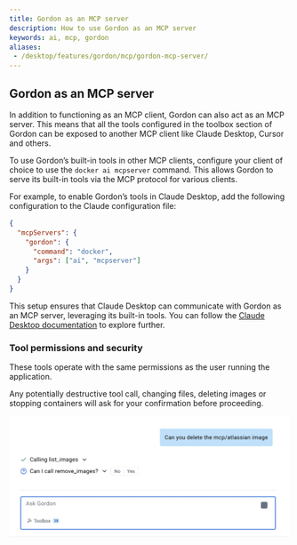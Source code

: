 ```yaml
---
title: Gordon as an MCP server
description: How to use Gordon as an MCP server
keywords: ai, mcp, gordon
aliases:
 - /desktop/features/gordon/mcp/gordon-mcp-server/
---
```


## Gordon as an MCP server

In addition to functioning as an MCP client, Gordon can also act as an MCP
server. This means that all the tools configured in the toolbox section of
Gordon can be exposed to another MCP client like Claude Desktop, Cursor and
others.

To use Gordon’s built-in tools in other MCP clients, configure your client of
choice to use the `docker ai mcpserver` command. This allows Gordon to serve its
built-in tools via the MCP protocol for various clients.

For example, to enable Gordon’s tools in Claude Desktop, add the following
configuration to the Claude configuration file:

```json
{
  "mcpServers": {
    "gordon": {
      "command": "docker",
      "args": ["ai", "mcpserver"]
    }
  }
}
```

This setup ensures that Claude Desktop can communicate with Gordon as an MCP
server, leveraging its built-in tools. You can follow the [Claude Desktop
documentation](https://modelcontextprotocol.io/quickstart/user) to explore
further.

### Tool permissions and security

These tools operate with the same permissions as the user running the
application.

Any potentially destructive tool call, changing files, deleting images or
stopping containers will ask for your confirmation before proceeding.

![Gordon page with the delete confirmation question](../images/delete.webp)
